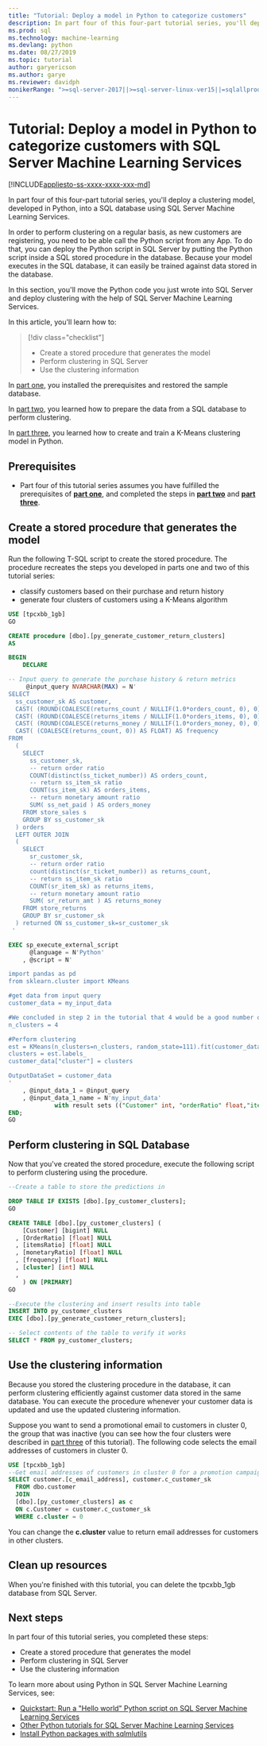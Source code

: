 ```yaml
---
title: "Tutorial: Deploy a model in Python to categorize customers"
description: In part four of this four-part tutorial series, you'll deploy a clustering model in Python with SQL Server Machine Learning Services.
ms.prod: sql
ms.technology: machine-learning
ms.devlang: python
ms.date: 08/27/2019
ms.topic: tutorial
author: garyericson
ms.author: garye
ms.reviewer: davidph
monikerRange: ">=sql-server-2017||>=sql-server-linux-ver15||=sqlallproducts-allversions"
---
```


# Tutorial: Deploy a model in Python to categorize customers with SQL Server Machine Learning Services

[!INCLUDE[appliesto-ss-xxxx-xxxx-xxx-md](../../includes/appliesto-ss-xxxx-xxxx-xxx-md.md)]

In part four of this four-part tutorial series, you'll deploy a clustering model, developed in Python, into a SQL database using SQL Server Machine Learning Services.

In order to perform clustering on a regular basis, as new customers are registering, you need to be able call the Python script from any App. To do that, you can deploy the Python script in SQL Server by putting the Python script inside a SQL stored procedure in the database. Because your model executes in the SQL database, it can easily be trained against data stored in the database.

In this section, you'll move the Python code you just wrote into SQL Server and deploy clustering with the help of SQL Server Machine Learning Services.

In this article, you'll learn how to:

> [!div class="checklist"]
> * Create a stored procedure that generates the model
> * Perform clustering in SQL Server
> * Use the clustering information

In [part one](python-clustering-model.md), you installed the prerequisites and restored the sample database.

In [part two](python-clustering-model-prepare-data.md), you learned how to prepare the data from a SQL database to perform clustering.

In [part three](python-clustering-model-build.md), you learned how to create and train a K-Means clustering model in Python.

## Prerequisites

* Part four of this tutorial series assumes you have fulfilled the prerequisites of [**part one**](python-clustering-model.md), and completed the steps in [**part two**](python-clustering-model-prepare-data.md) and [**part three**](python-clustering-model-build.md).

## Create a stored procedure that generates the model

Run the following T-SQL script to create the stored procedure. The procedure recreates the steps you developed in parts one and two of this tutorial series:

* classify customers based on their purchase and return history
* generate four clusters of customers using a K-Means algorithm

```sql
USE [tpcxbb_1gb]
GO

CREATE procedure [dbo].[py_generate_customer_return_clusters]
AS

BEGIN
	DECLARE

-- Input query to generate the purchase history & return metrics
	 @input_query NVARCHAR(MAX) = N'
SELECT
  ss_customer_sk AS customer,
  CAST( (ROUND(COALESCE(returns_count / NULLIF(1.0*orders_count, 0), 0), 7) ) AS FLOAT) AS orderRatio,
  CAST( (ROUND(COALESCE(returns_items / NULLIF(1.0*orders_items, 0), 0), 7) ) AS FLOAT) AS itemsRatio,
  CAST( (ROUND(COALESCE(returns_money / NULLIF(1.0*orders_money, 0), 0), 7) ) AS FLOAT) AS monetaryRatio,
  CAST( (COALESCE(returns_count, 0)) AS FLOAT) AS frequency
FROM
  (
    SELECT
      ss_customer_sk,
      -- return order ratio
      COUNT(distinct(ss_ticket_number)) AS orders_count,
      -- return ss_item_sk ratio
      COUNT(ss_item_sk) AS orders_items,
      -- return monetary amount ratio
      SUM( ss_net_paid ) AS orders_money
    FROM store_sales s
    GROUP BY ss_customer_sk
  ) orders
  LEFT OUTER JOIN
  (
    SELECT
      sr_customer_sk,
      -- return order ratio
      count(distinct(sr_ticket_number)) as returns_count,
      -- return ss_item_sk ratio
      COUNT(sr_item_sk) as returns_items,
      -- return monetary amount ratio
      SUM( sr_return_amt ) AS returns_money
    FROM store_returns
    GROUP BY sr_customer_sk
  ) returned ON ss_customer_sk=sr_customer_sk
 '

EXEC sp_execute_external_script
	  @language = N'Python'
	, @script = N'

import pandas as pd
from sklearn.cluster import KMeans

#get data from input query
customer_data = my_input_data

#We concluded in step 2 in the tutorial that 4 would be a good number of clusters
n_clusters = 4

#Perform clustering
est = KMeans(n_clusters=n_clusters, random_state=111).fit(customer_data[["orderRatio","itemsRatio","monetaryRatio","frequency"]])
clusters = est.labels_
customer_data["cluster"] = clusters

OutputDataSet = customer_data
'
	, @input_data_1 = @input_query
	, @input_data_1_name = N'my_input_data'
			 with result sets (("Customer" int, "orderRatio" float,"itemsRatio" float,"monetaryRatio" float,"frequency" float,"cluster" float));
END;
GO
```

## Perform clustering in SQL Database

Now that you've created the stored procedure, execute the following script to perform clustering using the procedure.

```sql
--Create a table to store the predictions in

DROP TABLE IF EXISTS [dbo].[py_customer_clusters];
GO

CREATE TABLE [dbo].[py_customer_clusters] (
    [Customer] [bigint] NULL
  , [OrderRatio] [float] NULL
  , [itemsRatio] [float] NULL
  , [monetaryRatio] [float] NULL
  , [frequency] [float] NULL
  , [cluster] [int] NULL
  ,
    ) ON [PRIMARY]
GO

--Execute the clustering and insert results into table
INSERT INTO py_customer_clusters
EXEC [dbo].[py_generate_customer_return_clusters];

-- Select contents of the table to verify it works
SELECT * FROM py_customer_clusters;
```

## Use the clustering information

Because you stored the clustering procedure in the database, it can perform clustering efficiently against customer data stored in the same database. You can execute the procedure whenever your customer data is updated and use the updated clustering information.

Suppose you want to send a promotional email to customers in cluster 0, the group that was inactive (you can see how the four clusters were described in [part three](python-clustering-model-build.md#analyze-the-results) of this tutorial). The following code selects the email addresses of customers in cluster 0.

```sql
USE [tpcxbb_1gb]
--Get email addresses of customers in cluster 0 for a promotion campaign
SELECT customer.[c_email_address], customer.c_customer_sk
  FROM dbo.customer
  JOIN
  [dbo].[py_customer_clusters] as c
  ON c.Customer = customer.c_customer_sk
  WHERE c.cluster = 0
```

You can change the **c.cluster** value to return email addresses for customers in other clusters.

## Clean up resources

When you're finished with this tutorial, you can delete the tpcxbb_1gb database from SQL Server.

## Next steps

In part four of this tutorial series, you completed these steps:

* Create a stored procedure that generates the model
* Perform clustering in SQL Server
* Use the clustering information

To learn more about using Python in SQL Server Machine Learning Services, see:

* [Quickstart: Run a "Hello world" Python script on SQL Server Machine Learning Services](quickstart-python-run-using-t-sql.md)
* [Other Python tutorials for SQL Server Machine Learning Services](sql-server-python-tutorials.md)
* [Install Python packages with sqlmlutils](../package-management/install-additional-python-packages-on-sql-server.md)

